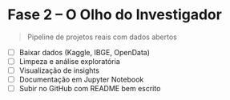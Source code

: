 # Fase 2 – O Olho do Investigador 

> Pipeline de projetos reais com dados abertos

- [ ] Baixar dados (Kaggle, IBGE, OpenData)
- [ ] Limpeza e análise exploratória
- [ ] Visualização de insights
- [ ] Documentação em Jupyter Notebook
- [ ] Subir no GitHub com README bem escrito
